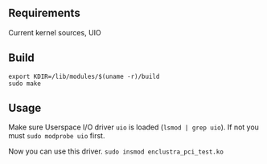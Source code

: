 

## Requirements
Current kernel sources, UIO

## Build
```
export KDIR=/lib/modules/$(uname -r)/build
sudo make
```

## Usage
Make sure Userspace I/O driver `uio` is loaded (`lsmod | grep uio`). If not you must `sudo modprobe uio` first.

Now you can use this driver. `sudo insmod enclustra_pci_test.ko`